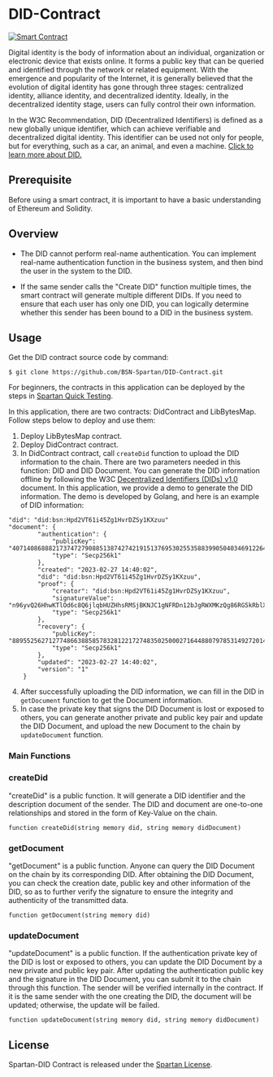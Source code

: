 # DID-Contract
[![Smart Contract](https://badgen.net/badge/smart-contract/Solidity/orange)](https://soliditylang.org/) 
 
Digital identity is the body of information about an individual, organization or electronic device that exists online. It forms a public key that can be queried and identified through the network or related equipment. With the emergence and popularity of the Internet, it is generally believed that the evolution of digital identity has gone through three stages: centralized identity, alliance identity, and decentralized identity. Ideally, in the decentralized identity stage, users can fully control their own information.

In the W3C Recommendation, DID (Decentralized Identifiers) is defined as a new globally unique identifier, which can achieve verifiable and decentralized digital identity. This identifier can be used not only for people, but for everything, such as a car, an animal, and even a machine. [Click to learn more about DID.](https://www.w3.org/TR/2022/REC-did-core-20220719/#abstract)

## Prerequisite

Before using a smart contract, it is important to have a basic understanding of Ethereum and Solidity.

## Overview 

* The DID cannot perform real-name authentication. You can implement real-name authentication function in the business system, and then bind the user in the system to the DID.

* If the same sender calls the "Create DID" function multiple times, the smart contract will generate multiple different DIDs. If you need to ensure that each user has only one DID, you can logically determine whether this sender has been bound to a DID in the business system.

## Usage

Get the DID contract source code by command:

```
$ git clone https://github.com/BSN-Spartan/DID-Contract.git

```

For beginners, the contracts in this application can be deployed by the steps in [Spartan Quick Testing](https://www.spartan.bsn.foundation/main/quick-testing#step1).

In this application, there are two contracts: DidContract and LibBytesMap. Follow steps below to deploy and use them:

1. Deploy LibBytesMap contract.
2. Deploy DidContract contract.
3. In DidContract contract, call `createDid` function to upload the DID information to the chain. There are two parameters needed in this function: DID and DID Document. You can generate the DID information offline by following the W3C [Decentralized Identifiers (DIDs) v1.0](https://www.w3.org/TR/2022/REC-did-core-20220719/#abstract) document. In this application, we provide a demo to generate the DID information. The demo is developed by Golang, and here is an example of DID information:

```
"did": "did:bsn:Hpd2VT61i45Zg1HvrDZSy1KXzuu"
"document": {
		"authentication": {
			"publicKey": "4071408688821737472790885138742742191513769530255358839905040346912264139845565859273655612205467385164603960860045145974595099920266596559138013858407430",
			"type": "Secp256k1"
		},
		"created": "2023-02-27 14:40:02",
		"did": "did:bsn:Hpd2VT61i45Zg1HvrDZSy1KXzuu",
		"proof": {
			"creator": "did:bsn:Hpd2VT61i45Zg1HvrDZSy1KXzuu",
			"signatureValue": "n96yvQ26HhwKTlOd6c8Q6jlqbHUZHhsRMSjBKNJC1gNFRDn12bJgRWXMKzQg86RG5kRblXsYAD4/Wib3vPfNWAA=",
			"type": "Secp256k1"
		},
		"recovery": {
			"publicKey": "8895525627127748663885857832812217274835025000271644880797853149272014876033685686567538414189810304729773362512771498170772617685995518726229509125075455",
			"type": "Secp256k1"
		},
		"updated": "2023-02-27 14:40:02",
		"version": "1"
	}

```

4. After successfully uploading the DID information, we can fill in the DID in `getDocument` function to get the Document information.
5. In case the private key that signs the DID Document is lost or exposed to others, you can generate another private and public key pair and update the DID Document, and upload the new Document to the chain by `updateDocument` function.


### Main Functions

### createDid

"createDid" is a public function. It will generate a DID identifier and the description document of the sender. The DID and document are one-to-one relationships and stored in the form of Key-Value on the chain.

```
function createDid(string memory did, string memory didDocument)
```

### getDocument

"getDocument" is a public function. Anyone can query the DID Document on the chain by its corresponding DID. After obtaining the DID Document, you can check the creation date, public key and other information of the DID, so as to further verify the signature to ensure the integrity and authenticity of the transmitted data.

```
function getDocument(string memory did)
```


### updateDocument

"updateDocument" is a public function. If the authentication private key of the DID is lost or exposed to others, you can update the DID Document by a new private and public key pair. After updating the authentication public key and the signature in the DID Document, you can submit it to the chain through this function. The sender will be verified internally in the contract. If it is the same sender with the one creating the DID, the document will be updated; otherwise, the update will be failed.

```
function updateDocument(string memory did, string memory didDocument)
```


## License

Spartan-DID Contract is released under the [Spartan License](https://github.com/BSN-Spartan/Beginner-Level-Contracts/blob/main/Spartan%20License.md).
